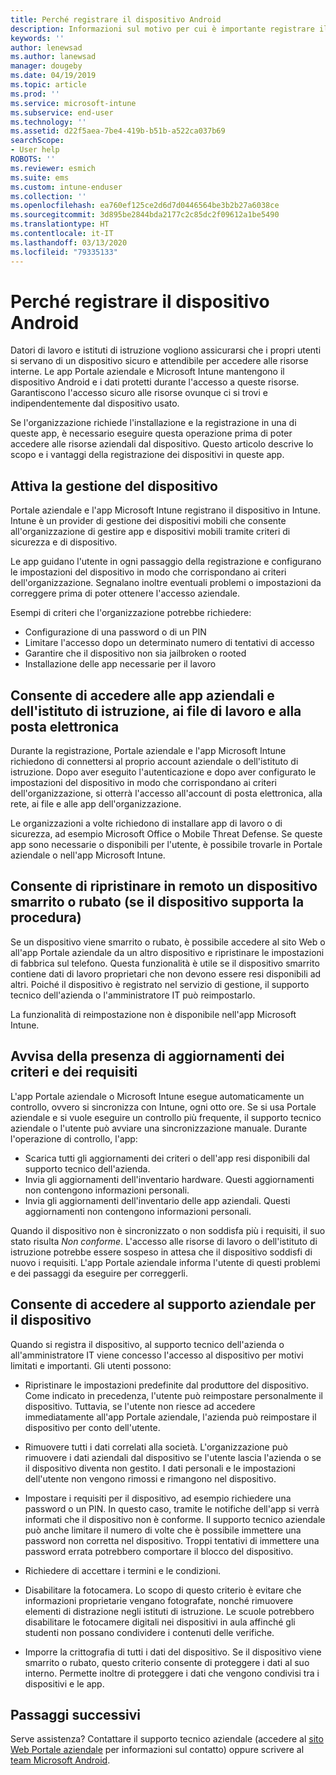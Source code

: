 ```yaml
---
title: Perché registrare il dispositivo Android
description: Informazioni sul motivo per cui è importante registrare il dispositivo in Intune
keywords: ''
author: lenewsad
ms.author: lanewsad
manager: dougeby
ms.date: 04/19/2019
ms.topic: article
ms.prod: ''
ms.service: microsoft-intune
ms.subservice: end-user
ms.technology: ''
ms.assetid: d22f5aea-7be4-419b-b51b-a522ca037b69
searchScope:
- User help
ROBOTS: ''
ms.reviewer: esmich
ms.suite: ems
ms.custom: intune-enduser
ms.collection: ''
ms.openlocfilehash: ea760ef125ce2d6d7d0446564be3b2b27a6038ce
ms.sourcegitcommit: 3d895be2844bda2177c2c85dc2f09612a1be5490
ms.translationtype: HT
ms.contentlocale: it-IT
ms.lasthandoff: 03/13/2020
ms.locfileid: "79335133"
---
```

# <a name="why-enroll-your-android-device"></a>Perché registrare il dispositivo Android  

Datori di lavoro e istituti di istruzione vogliono assicurarsi che i propri utenti si servano di un dispositivo sicuro e attendibile per accedere alle risorse interne. Le app Portale aziendale e Microsoft Intune mantengono il dispositivo Android e i dati protetti durante l'accesso a queste risorse. Garantiscono l'accesso sicuro alle risorse ovunque ci si trovi e indipendentemente dal dispositivo usato. 

Se l'organizzazione richiede l'installazione e la registrazione in una di queste app, è necessario eseguire questa operazione prima di poter accedere alle risorse aziendali dal dispositivo. Questo articolo descrive lo scopo e i vantaggi della registrazione dei dispositivi in queste app.  

## <a name="gets-your-device-managed"></a>Attiva la gestione del dispositivo  
 Portale aziendale e l'app Microsoft Intune registrano il dispositivo in Intune.  Intune è un provider di gestione dei dispositivi mobili che consente all'organizzazione di gestire app e dispositivi mobili tramite criteri di sicurezza e di dispositivo. 

Le app guidano l'utente in ogni passaggio della registrazione e configurano le impostazioni del dispositivo in modo che corrispondano ai criteri dell'organizzazione. Segnalano inoltre eventuali problemi o impostazioni da correggere prima di poter ottenere l'accesso aziendale.  

Esempi di criteri che l'organizzazione potrebbe richiedere:  
* Configurazione di una password o di un PIN
* Limitare l'accesso dopo un determinato numero di tentativi di accesso
* Garantire che il dispositivo non sia jailbroken o rooted
* Installazione delle app necessarie per il lavoro  

## <a name="gives-you-access-to-work-and-school-apps-work-files-and-email"></a>Consente di accedere alle app aziendali e dell'istituto di istruzione, ai file di lavoro e alla posta elettronica  
Durante la registrazione, Portale aziendale e l'app Microsoft Intune richiedono di connettersi al proprio account aziendale o dell'istituto di istruzione.  Dopo aver eseguito l'autenticazione e dopo aver configurato le impostazioni del dispositivo in modo che corrispondano ai criteri dell'organizzazione, si otterrà l'accesso all'account di posta elettronica, alla rete, ai file e alle app dell'organizzazione.  

Le organizzazioni a volte richiedono di installare app di lavoro o di sicurezza, ad esempio Microsoft Office o Mobile Threat Defense. Se queste app sono necessarie o disponibili per l'utente, è possibile trovarle in Portale aziendale o nell'app Microsoft Intune.

## <a name="lets-you-remotely-reset-a-lost-or-stolen-device-if-device-supports-it"></a>Consente di ripristinare in remoto un dispositivo smarrito o rubato (se il dispositivo supporta la procedura)
Se un dispositivo viene smarrito o rubato, è possibile accedere al sito Web o all'app Portale aziendale da un altro dispositivo e ripristinare le impostazioni di fabbrica sul telefono. Questa funzionalità è utile se il dispositivo smarrito contiene dati di lavoro proprietari che non devono essere resi disponibili ad altri. Poiché il dispositivo è registrato nel servizio di gestione, il supporto tecnico dell'azienda o l'amministratore IT può reimpostarlo.  

La funzionalità di reimpostazione non è disponibile nell'app Microsoft Intune.  

## <a name="notifies-you-of-policy-updates-and-requirements"></a>Avvisa della presenza di aggiornamenti dei criteri e dei requisiti
L'app Portale aziendale o Microsoft Intune esegue automaticamente un controllo, ovvero si sincronizza con Intune, ogni otto ore. Se si usa Portale aziendale e si vuole eseguire un controllo più frequente, il supporto tecnico aziendale o l'utente può avviare una sincronizzazione manuale. Durante l'operazione di controllo, l'app:  

* Scarica tutti gli aggiornamenti dei criteri o dell'app resi disponibili dal supporto tecnico dell'azienda.  
* Invia gli aggiornamenti dell'inventario hardware. Questi aggiornamenti non contengono informazioni personali.  
* Invia gli aggiornamenti dell'inventario delle app aziendali. Questi aggiornamenti non contengono informazioni personali.  

Quando il dispositivo non è sincronizzato o non soddisfa più i requisiti, il suo stato risulta *Non conforme*. L'accesso alle risorse di lavoro o dell'istituto di istruzione potrebbe essere sospeso in attesa che il dispositivo soddisfi di nuovo i requisiti. L'app Portale aziendale informa l'utente di questi problemi e dei passaggi da eseguire per correggerli.  


## <a name="permits-company-support-access-to-your-device"></a>Consente di accedere al supporto aziendale per il dispositivo
Quando si registra il dispositivo, al supporto tecnico dell'azienda o all'amministratore IT viene concesso l'accesso al dispositivo per motivi limitati e importanti. Gli utenti possono:  

* Ripristinare le impostazioni predefinite dal produttore del dispositivo. Come indicato in precedenza, l'utente può reimpostare personalmente il dispositivo. Tuttavia, se l'utente non riesce ad accedere immediatamente all'app Portale aziendale, l'azienda può reimpostare il dispositivo per conto dell'utente.  

* Rimuovere tutti i dati correlati alla società. L'organizzazione può rimuovere i dati aziendali dal dispositivo se l'utente lascia l'azienda o se il dispositivo diventa non gestito. I dati personali e le impostazioni dell'utente non vengono rimossi e rimangono nel dispositivo.  

* Impostare i requisiti per il dispositivo, ad esempio richiedere una password o un PIN. In questo caso, tramite le notifiche dell'app si verrà informati che il dispositivo non è conforme. Il supporto tecnico aziendale può anche limitare il numero di volte che è possibile immettere una password non corretta nel dispositivo. Troppi tentativi di immettere una password errata potrebbero comportare il blocco del dispositivo.  

* Richiedere di accettare i termini e le condizioni.  

* Disabilitare la fotocamera. Lo scopo di questo criterio è evitare che informazioni proprietarie vengano fotografate, nonché rimuovere elementi di distrazione negli istituti di istruzione. Le scuole potrebbero disabilitare le fotocamere digitali nei dispositivi in aula affinché gli studenti non possano condividere i contenuti delle verifiche.  

* Imporre la crittografia di tutti i dati del dispositivo. Se il dispositivo viene smarrito o rubato, questo criterio consente di proteggere i dati al suo interno. Permette inoltre di proteggere i dati che vengono condivisi tra i dispositivi e le app. 

## <a name="next-steps"></a>Passaggi successivi  

Serve assistenza? Contattare il supporto tecnico aziendale (accedere al [sito Web Portale aziendale](https://go.microsoft.com/fwlink/?linkid=2010980) per informazioni sul contatto) oppure scrivere al <a href="mailto:wintunedroidfbk@microsoft.com?subject=I'm having trouble installing the Company Portal app on my Android device&body=Describe the issue you're experiencing here.">team Microsoft Android</a>.
